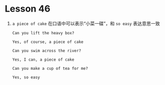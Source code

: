 # Lesson 46

1. `a piece of cake` 在口语中可以表示“小菜一碟”，和 `so easy` 表达意思一致

   ```
   Can you lift the heavy box?

   Yes, of course, a piece of cake

   Can you swim across the river?

   Yes, I can, a piece of cake

   Can you make a cup of tea for me?

   Yes, so easy
   ```
